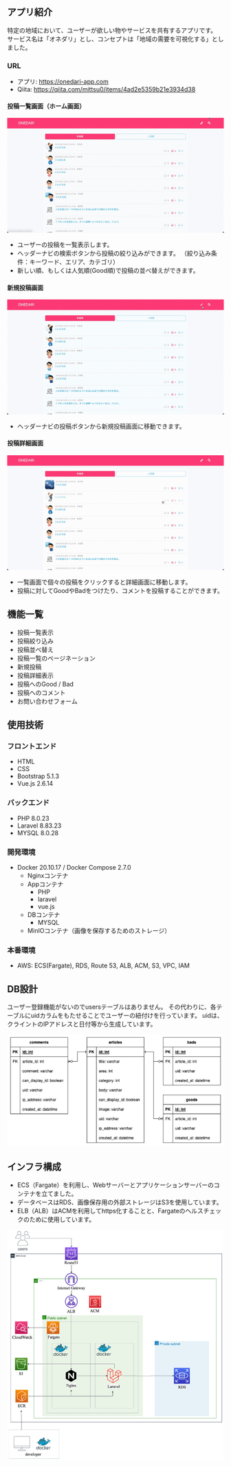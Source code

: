 ## アプリ紹介
特定の地域において、ユーザーが欲しい物やサービスを共有するアプリです。
サービス名は「オネダリ」とし、コンセプトは「地域の需要を可視化する」としました。

### URL

* アプリ: https://onedari-app.com
* Qiita: https://qiita.com/mittsu0/items/4ad2e5359b21e3934d38

#### 投稿一覧画面（ホーム画面）

![](/images/index.gif)

* ユーザーの投稿を一覧表示します。
* ヘッダーナビの検索ボタンから投稿の絞り込みができます。
（絞り込み条件：キーワード、エリア、カテゴリ）
* 新しい順、もしくは人気順(Good順)で投稿の並べ替えができます。

#### 新規投稿画面

![](/images/new_post.gif)

* ヘッダーナビの投稿ボタンから新規投稿画面に移動できます。

#### 投稿詳細画面

![](/images/post_details.gif)

* 一覧画面で個々の投稿をクリックすると詳細画面に移動します。
* 投稿に対してGoodやBadをつけたり、コメントを投稿することができます。

## 機能一覧
* 投稿一覧表示
* 投稿絞り込み
* 投稿並べ替え
* 投稿一覧のページネーション
* 新規投稿
* 投稿詳細表示
* 投稿へのGood / Bad
* 投稿へのコメント
* お問い合わせフォーム

## 使用技術

### フロントエンド
* HTML
* CSS
* Bootstrap 5.1.3
* Vue.js 2.6.14

### バックエンド
* PHP 8.0.23
* Laravel 8.83.23
* MYSQL 8.0.28

### 開発環境
* Docker 20.10.17 / Docker Compose 2.7.0
    * Nginxコンテナ
    * Appコンテナ
        * PHP
        * laravel
        * vue.js
    * DBコンテナ
        * MYSQL
    * MinIOコンテナ（画像を保存するためのストレージ）

### 本番環境
* AWS: ECS(Fargate), RDS, Route 53, ALB, ACM, S3, VPC, IAM 

## DB設計

ユーザー登録機能がないのでusersテーブルはありません。
その代わりに、各テーブルにuidカラムをもたせることでユーザーの紐付けを行っています。
uidは、クライントのIPアドレスと日付等から生成しています。

![](/images/er.drawio.png)

## インフラ構成

* ECS（Fargate）を利用し、Webサーバーとアプリケーションサーバーのコンテナを立てました。
* データベースはRDS、画像保存用の外部ストレージはS3を使用しています。
* ELB（ALB）はACMを利用してhttps化することと、Fargateのヘルスチェックのために使用しています。

![](/images/structure.drawio.png)